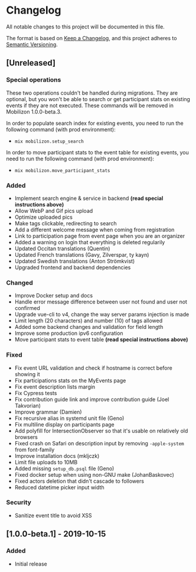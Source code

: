 # Changelog
All notable changes to this project will be documented in this file.

The format is based on [Keep a Changelog](https://keepachangelog.com/en/1.0.0/),
and this project adheres to [Semantic Versioning](https://semver.org/spec/v2.0.0.html).

## [Unreleased]

### Special operations
These two operations couldn't be handled during migrations.
They are optional, but you won't be able to search or get participant stats on existing events if they are not executed.
These commands will be removed in Mobilizon 1.0.0-beta.3.

In order to populate search index for existing events, you need to run the following command (with prod environment):
* `mix mobilizon.setup_search`

In order to move participant stats to the event table for existing events, you need to run the following command (with prod environment):
* `mix mobilizon.move_participant_stats`

### Added
- Implement search engine & service in backend **(read special instructions above)**
- Allow WebP and Gif pics upload
- Optimize uploaded pics
- Make tags clickable, redirecting to search
- Add a different welcome message when coming from registration
- Link to participation page from event page when you are an organizer
- Added a warning on login that everything is deleted regularily
- Updated Occitan translations (Quentin)
- Updated French translations (Gavy, Zilverspar, ty kayn)
- Updated Swedish translations (Anton Strömkvist)
- Upgraded frontend and backend dependencies

### Changed
- Improve Docker setup and docs
- Handle error message difference between user not found and user not confirmed
- Upgrade vue-cli to v4, change the way server params injection is made
- Limit length (20 characters) and number (10) of tags allowed
- Added some backend changes and validation for field length
- Improve some production ipv6 configuration
- Move participant stats to event table **(read special instructions above)**

### Fixed
- Fix event URL validation and check if hostname is correct before showing it
- Fix participations stats on the MyEvents page
- Fix event description lists margin
- Fix Cypress tests
- Fix contribution guide link and improve contribution guide (Joel Takvorian)
- Improve grammar (Damien)
- Fix recursive alias in systemd unit file (Geno)
- Fix multiline display on participants page
- Add polyfill for IntersectionObserver so that it's usable on relatively old browsers
- Fixed crash on Safari on description input by removing `-apple-system` from font-family
- Improve installation docs (mkljczk)
- Limit file uploads to 10MB
- Added missing `setup_db.psql` file (Geno)
- Fixed docker setup when using non-GNU make (JohanBaskovec)
- Fixed actors deletion that didn't cascade to followers
- Reduced datetime picker input width

### Security
- Sanitize event title to avoid XSS

## [1.0.0-beta.1] - 2019-10-15
### Added
- Initial release
